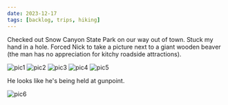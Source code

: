 ```yaml
---
date: 2023-12-17
tags: [backlog, trips, hiking]
---
```


Checked out Snow Canyon State Park on our way out of town. Stuck my hand in a hole. Forced Nick to take a picture next to a giant wooden beaver (the man has no appreciation for kitchy roadside attractions).

![pic1](/images/2023/zion/mepoint.jpg)
![pic2](/images/2023/zion/landscape.JPG)
![pic3](/images/2023/zion/mehole.JPG)
![pic4](/images/2023/zion/meback.JPG)
![pic5](/images/2023/zion/mebackfar.JPG)

He looks like he's being held at gunpoint.

![pic6](/images/2023/zion/beaver.JPG)
